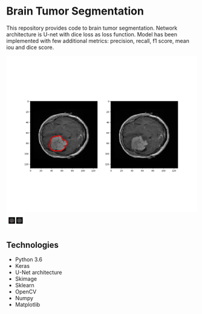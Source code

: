 # Brain Tumor Segmentation

This repository provides code to brain tumor segmentation. Network architecture is U-net with dice loss as loss function.
Model has been implemented with few additional metrics:  precision, recall, f1 score, mean iou and dice score.

![Segmentation result|100x100](Figure_2.png)
<img src="https://github.com/xxKamilxx/brain_tumor_segmentation/blob/master/Figure_2.png" width="48">
## Technologies
- Python 3.6
- Keras 
- U-Net architecture
- Skimage
- Sklearn
- OpenCV
- Numpy
- Matplotlib
